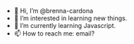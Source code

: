- 👋 Hi, I’m @brenna-cardona
- 👀 I’m interested in learning new things.
- 🌱 I’m currently learning Javascript.
- 📫 How to reach me: email?

<!---
brenna-cardona/brenna-cardona is a ✨ special ✨ repository because its `README.md` (this file) appears on your GitHub profile.
You can click the Preview link to take a look at your changes.
--->
